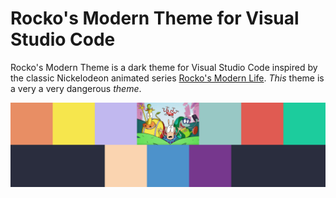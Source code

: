# Rocko's Modern Theme for Visual Studio Code

Rocko's Modern Theme is a dark theme for Visual Studio Code inspired by the classic Nickelodeon animated series [Rocko's Modern Life](https://en.wikipedia.org/wiki/Rocko%27s_Modern_Life). _This_ theme is a very a very dangerous _theme_.

![palette screenshot](images/palette.png)